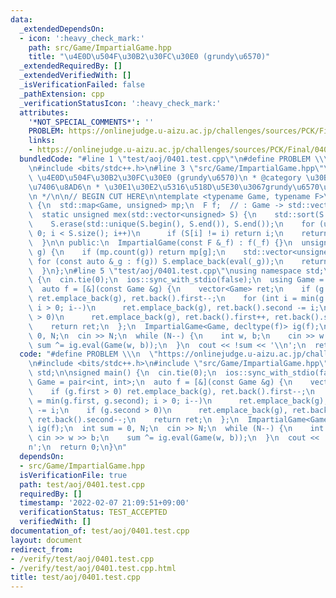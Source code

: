 ```yaml
---
data:
  _extendedDependsOn:
  - icon: ':heavy_check_mark:'
    path: src/Game/ImpartialGame.hpp
    title: "\u4E0D\u504F\u30B2\u30FC\u30E0 (grundy\u6570)"
  _extendedRequiredBy: []
  _extendedVerifiedWith: []
  _isVerificationFailed: false
  _pathExtension: cpp
  _verificationStatusIcon: ':heavy_check_mark:'
  attributes:
    '*NOT_SPECIAL_COMMENTS*': ''
    PROBLEM: https://onlinejudge.u-aizu.ac.jp/challenges/sources/PCK/Final/0401
    links:
    - https://onlinejudge.u-aizu.ac.jp/challenges/sources/PCK/Final/0401
  bundledCode: "#line 1 \"test/aoj/0401.test.cpp\"\n#define PROBLEM \\\n  \"https://onlinejudge.u-aizu.ac.jp/challenges/sources/PCK/Final/0401\"\
    \n#include <bits/stdc++.h>\n#line 3 \"src/Game/ImpartialGame.hpp\"\n/**\n * @title\
    \ \u4E0D\u504F\u30B2\u30FC\u30E0 (grundy\u6570)\n * @category \u30B2\u30FC\u30E0\
    \u7406\u8AD6\n * \u30E1\u30E2\u5316\u518D\u5E30\u3067grundy\u6570\u3092\u8A08\u7B97\
    \n */\n\n// BEGIN CUT HERE\n\ntemplate <typename Game, typename F>\nstruct ImpartialGame\
    \ {\n  std::map<Game, unsigned> mp;\n  F f;  // : Game -> std::vector<Game>\n\
    \  static unsigned mex(std::vector<unsigned> S) {\n    std::sort(S.begin(), S.end());\n\
    \    S.erase(std::unique(S.begin(), S.end()), S.end());\n    for (unsigned i =\
    \ 0; i < S.size(); i++)\n      if (S[i] != i) return i;\n    return S.size();\n\
    \  }\n\n public:\n  ImpartialGame(const F &_f) : f(_f) {}\n  unsigned eval(Game\
    \ g) {\n    if (mp.count(g)) return mp[g];\n    std::vector<unsigned> S;\n   \
    \ for (const auto &_g : f(g)) S.emplace_back(eval(_g));\n    return mp[g] = mex(S);\n\
    \  }\n};\n#line 5 \"test/aoj/0401.test.cpp\"\nusing namespace std;\n\nsigned main()\
    \ {\n  cin.tie(0);\n  ios::sync_with_stdio(false);\n  using Game = pair<int, int>;\n\
    \  auto f = [&](const Game &g) {\n    vector<Game> ret;\n    if (g.first > 0)\
    \ ret.emplace_back(g), ret.back().first--;\n    for (int i = min(g.first, g.second);\
    \ i > 0; i--)\n      ret.emplace_back(g), ret.back().second -= i;\n    if (g.second\
    \ > 0)\n      ret.emplace_back(g), ret.back().first++, ret.back().second--;\n\
    \    return ret;\n  };\n  ImpartialGame<Game, decltype(f)> ig(f);\n  int sum =\
    \ 0, N;\n  cin >> N;\n  while (N--) {\n    int w, b;\n    cin >> w >> b;\n   \
    \ sum ^= ig.eval(Game(w, b));\n  }\n  cout << !sum << '\\n';\n  return 0;\n}\n"
  code: "#define PROBLEM \\\n  \"https://onlinejudge.u-aizu.ac.jp/challenges/sources/PCK/Final/0401\"\
    \n#include <bits/stdc++.h>\n#include \"src/Game/ImpartialGame.hpp\"\nusing namespace\
    \ std;\n\nsigned main() {\n  cin.tie(0);\n  ios::sync_with_stdio(false);\n  using\
    \ Game = pair<int, int>;\n  auto f = [&](const Game &g) {\n    vector<Game> ret;\n\
    \    if (g.first > 0) ret.emplace_back(g), ret.back().first--;\n    for (int i\
    \ = min(g.first, g.second); i > 0; i--)\n      ret.emplace_back(g), ret.back().second\
    \ -= i;\n    if (g.second > 0)\n      ret.emplace_back(g), ret.back().first++,\
    \ ret.back().second--;\n    return ret;\n  };\n  ImpartialGame<Game, decltype(f)>\
    \ ig(f);\n  int sum = 0, N;\n  cin >> N;\n  while (N--) {\n    int w, b;\n   \
    \ cin >> w >> b;\n    sum ^= ig.eval(Game(w, b));\n  }\n  cout << !sum << '\\\
    n';\n  return 0;\n}\n"
  dependsOn:
  - src/Game/ImpartialGame.hpp
  isVerificationFile: true
  path: test/aoj/0401.test.cpp
  requiredBy: []
  timestamp: '2022-02-07 21:09:51+09:00'
  verificationStatus: TEST_ACCEPTED
  verifiedWith: []
documentation_of: test/aoj/0401.test.cpp
layout: document
redirect_from:
- /verify/test/aoj/0401.test.cpp
- /verify/test/aoj/0401.test.cpp.html
title: test/aoj/0401.test.cpp
---
```


